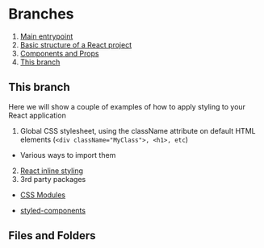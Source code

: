 # Branches
1. [Main entrypoint](https://github.com/LarsGKodehode/react-course-4-weeks/tree/main)
2. [Basic structure of a React project](https://github.com/LarsGKodehode/react-course-4-weeks/tree/project-structure-convention)
3. [Components and Props](https://github.com/LarsGKodehode/react-course-4-weeks/tree/component-properties)
4. [This branch](https://github.com/LarsGKodehode/react-course-4-weeks/tree/component-styling)

## This branch
Here we will show a couple of examples of how to apply styling to your React application
1. Global CSS stylesheet, using the className attribute on default HTML elements (`<div className="MyClass">, <h1>, etc`)
  - Various ways to import them
2. [React inline styling](https://beta.reactjs.org/learn/javascript-in-jsx-with-curly-braces#using-double-curlies-css-and-other-objects-in-jsx)
3. 3rd party packages
  - [CSS Modules](https://create-react-app.dev/docs/adding-a-css-modules-stylesheet/)

  - [styled-components](https://styled-components.com/)

## Files and Folders